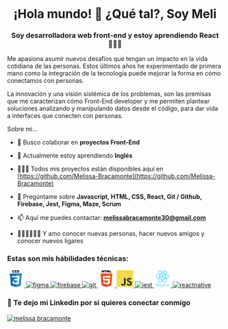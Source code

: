 <h1 align="center">¡Hola mundo! 👋 ¿Qué tal?, Soy Meli</h1>
<h3 align="center">Soy desarrolladora web front-end y estoy aprendiendo React 👩🏻‍💻</h3>
<p>Me apasiona asumir nuevos desafíos que tengan un impacto en la vida cotidiana de las personas. Estos últimos años he experimentado de primera mano como la integración de la tecnología puede mejorar la forma en cómo conectamos con personas.

La innovación y una visión sistémica de los problemas, son las premisas que me caracterizan cómo Front-End developer y me permiten plantear soluciones analizando y manipulando datos desde el código, para dar vida a interfaces que conecten con personas.</p>

<p>Sobre mi...</p>

- 👯 Busco colaborar en **proyectos Front-End**

- 🌱 Actualmente estoy aprendiendo **Inglés**

- 👩🏻‍💻 Todos mis proyectos están disponibles aquí en [https://github.com/Melissa-Bracamonte](https://github.com/Melissa-Bracamonte)

- 💬 Pregúntame sobre **Javascript, HTML, CSS, React, Git / Github, Firebase, Jest, Figma, Maze, Scrum**

- 📫 Aquí me puedes contactar: **melissabracamonte30@gmail.com**

- 👩🏻‍🤝‍👩🏾🛫 Y amo conocer nuevas personas, hacer nuevos amigos y conocer nuevos ligares

<h3 align="left">Estas son mis hábilidades técnicas:</h3>
<p align="left"> <a href="https://www.w3schools.com/css/" target="_blank" rel="noreferrer"> <img src="https://raw.githubusercontent.com/devicons/devicon/master/icons/css3/css3-original-wordmark.svg" alt="css3" width="40" height="40"/> </a> <a href="https://www.figma.com/" target="_blank" rel="noreferrer"> <img src="https://www.vectorlogo.zone/logos/figma/figma-icon.svg" alt="figma" width="40" height="40"/> </a> <a href="https://firebase.google.com/" target="_blank" rel="noreferrer"> <img src="https://www.vectorlogo.zone/logos/firebase/firebase-icon.svg" alt="firebase" width="40" height="40"/> </a> <a href="https://git-scm.com/" target="_blank" rel="noreferrer"> <img src="https://www.vectorlogo.zone/logos/git-scm/git-scm-icon.svg" alt="git" width="40" height="40"/> </a> <a href="https://www.w3.org/html/" target="_blank" rel="noreferrer"> <img src="https://raw.githubusercontent.com/devicons/devicon/master/icons/html5/html5-original-wordmark.svg" alt="html5" width="40" height="40"/> </a> <a href="https://developer.mozilla.org/en-US/docs/Web/JavaScript" target="_blank" rel="noreferrer"> <img src="https://raw.githubusercontent.com/devicons/devicon/master/icons/javascript/javascript-original.svg" alt="javascript" width="40" height="40"/> </a> <a href="https://jestjs.io" target="_blank" rel="noreferrer"> <img src="https://www.vectorlogo.zone/logos/jestjsio/jestjsio-icon.svg" alt="jest" width="40" height="40"/> </a> <a href="https://reactjs.org/" target="_blank" rel="noreferrer"> <img src="https://raw.githubusercontent.com/devicons/devicon/master/icons/react/react-original-wordmark.svg" alt="react" width="40" height="40"/> </a> <a href="https://reactnative.dev/" target="_blank" rel="noreferrer"> <img src="https://reactnative.dev/img/header_logo.svg" alt="reactnative" width="40" height="40"/> </a> </p>

<h3 align="left">🤗 Te dejo mi Linkedin por si quieres conectar conmigo</h3>
<p align="left">
<a href="https://www.linkedin.com/in/bracamontemelissa/" target="blank"><img align="center" src="https://raw.githubusercontent.com/rahuldkjain/github-profile-readme-generator/master/src/images/icons/Social/linked-in-alt.svg" alt="melissa bracamonte" height="30" width="40" /></a>
</p>
